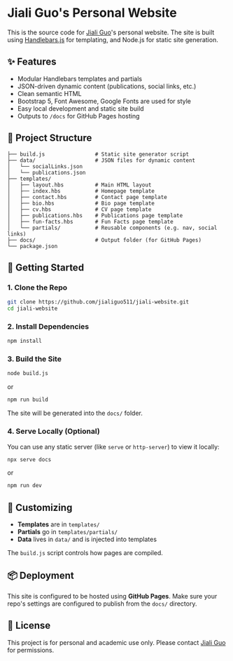 # Jiali Guo's Personal Website

This is the source code for [Jiali Guo](https://www.linkedin.com/in/jialiguodaisy)'s personal website. The site is built using [Handlebars.js](https://handlebarsjs.com/) for templating, and Node.js for static site generation.

## ✨ Features

- Modular Handlebars templates and partials
- JSON-driven dynamic content (publications, social links, etc.)
- Clean semantic HTML
- Bootstrap 5, Font Awesome, Google Fonts are used for style
- Easy local development and static site build
- Outputs to `/docs` for GitHub Pages hosting

## 📁 Project Structure

```
├── build.js                # Static site generator script
├── data/                   # JSON files for dynamic content
│   └── socialLinks.json
│   └── publications.json
├── templates/
│   ├── layout.hbs          # Main HTML layout
│   ├── index.hbs           # Homepage template
│   ├── contact.hbs         # Contact page template
│   ├── bio.hbs             # Bio page template
│   ├── cv.hbs              # CV page template
│   ├── publications.hbs    # Publications page template
│   ├── fun-facts.hbs       # Fun Facts page template
│   └── partials/           # Reusable components (e.g. nav, social links)
├── docs/                   # Output folder (for GitHub Pages)
└── package.json
```

## 🚀 Getting Started

### 1. Clone the Repo

```bash
git clone https://github.com/jialiguo511/jiali-website.git
cd jiali-website
```

### 2. Install Dependencies

```bash
npm install
```

### 3. Build the Site

```bash
node build.js
```

or

```bash
npm run build
```

The site will be generated into the `docs/` folder.

### 4. Serve Locally (Optional)

You can use any static server (like `serve` or `http-server`) to view it locally:

```bash
npx serve docs
```

or

```bash
npm run dev
```

## 🧠 Customizing

- **Templates** are in `templates/`
- **Partials** go in `templates/partials/`
- **Data** lives in `data/` and is injected into templates

The `build.js` script controls how pages are compiled.

## 📦 Deployment

This site is configured to be hosted using **GitHub Pages**. Make sure your repo's settings are configured to publish from the `docs/` directory.

## 📝 License

This project is for personal and academic use only. Please contact [Jiali Guo](jialiguo.com/contact) for permissions.